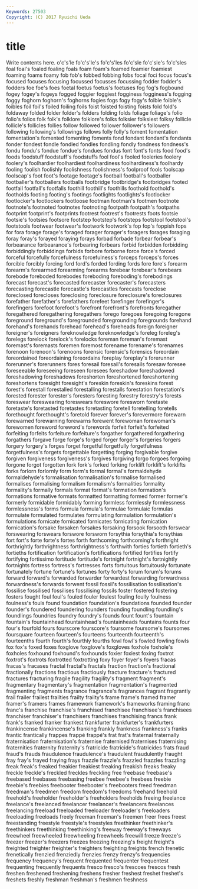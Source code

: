 ```yaml
---
Keywords: 27503 
Copyright: (C) 2017 Ryuichi Ueda
---
```


# title

Write contents here.
o'c's'le fo'c's'le's fo'c's'les fo'c'sle fo'c'sle's fo'c'sles
foal foal's foaled foaling foals foam foam's foamed foamier foamiest
foaming foams foamy fob fob's fobbed fobbing fobs focal foci
focus focus's focused focuses focusing focussed focusses focussing fodder fodder's
fodders foe foe's foes foetal foetus foetus's foetuses fog fog's
fogbound fogey fogey's fogeys fogged foggier foggiest fogginess fogginess's fogging
foggy foghorn foghorn's foghorns fogies fogs fogy fogy's foible foible's
foibles foil foil's foiled foiling foils foist foisted foisting foists
fold fold's foldaway folded folder folder's folders folding folds foliage
foliage's folio folio's folios folk folk's folklore folklore's folks folksier
folksiest folksy follicle follicle's follicles follies follow followed follower follower's
followers following following's followings follows folly folly's foment fomentation fomentation's
fomented fomenting foments fond fondant fondant's fondants fonder fondest fondle
fondled fondles fondling fondly fondness fondness's fondu fondu's fondue fondue's
fondues fondus font font's fonts food food's foods foodstuff foodstuff's
foodstuffs fool fool's fooled fooleries foolery foolery's foolhardier foolhardiest foolhardiness
foolhardiness's foolhardy fooling foolish foolishly foolishness foolishness's foolproof fools foolscap
foolscap's foot foot's footage footage's football football's footballer footballer's footballers
footballs footbridge footbridge's footbridges footed footfall footfall's footfalls foothill foothill's
foothills foothold foothold's footholds footing footing's footings footlights footlights's footlocker
footlocker's footlockers footloose footman footman's footmen footnote footnote's footnoted footnotes
footnoting footpath footpath's footpaths footprint footprint's footprints footrest footrest's footrests
foots footsie footsie's footsies footsore footstep footstep's footsteps footstool footstool's
footstools footwear footwear's footwork footwork's fop fop's foppish fops for
fora forage forage's foraged forager forager's foragers forages foraging foray
foray's forayed foraying forays forbad forbade forbear forbear's forbearance forbearance's
forbearing forbears forbid forbidden forbidding forbiddingly forbiddings forbids forbore forborne
force force's forced forceful forcefully forcefulness forcefulness's forceps forceps's forces
forcible forcibly forcing ford ford's forded fording fords fore fore's
forearm forearm's forearmed forearming forearms forebear forebear's forebears forebode foreboded
forebodes foreboding foreboding's forebodings forecast forecast's forecasted forecaster forecaster's forecasters
forecasting forecastle forecastle's forecastles forecasts foreclose foreclosed forecloses foreclosing foreclosure
foreclosure's foreclosures forefather forefather's forefathers forefeet forefinger forefinger's forefingers forefoot
forefoot's forefront forefront's forefronts foregather foregathered foregathering foregathers forego foregoes
foregoing foregone foreground foreground's foregrounded foregrounding foregrounds forehand forehand's forehands
forehead forehead's foreheads foreign foreigner foreigner's foreigners foreknowledge foreknowledge's foreleg
foreleg's forelegs forelock forelock's forelocks foreman foreman's foremast foremast's foremasts
foremen foremost forename forename's forenames forenoon forenoon's forenoons forensic forensic's
forensics foreordain foreordained foreordaining foreordains foreplay foreplay's forerunner forerunner's forerunners
fores foresail foresail's foresails foresaw foresee foreseeable foreseeing foreseen foresees
foreshadow foreshadowed foreshadowing foreshadows foreshorten foreshortened foreshortening foreshortens foresight foresight's
foreskin foreskin's foreskins forest forest's forestall forestalled forestalling forestalls forestation
forestation's forested forester forester's foresters foresting forestry forestry's forests foreswear
foreswearing foreswears foreswore foresworn foretaste foretaste's foretasted foretastes foretasting foretell
foretelling foretells forethought forethought's foretold forever forever's forevermore forewarn forewarned
forewarning forewarns forewent forewoman forewoman's forewomen foreword foreword's forewords forfeit
forfeit's forfeited forfeiting forfeits forfeiture forfeiture's forgather forgathered forgathering forgathers
forgave forge forge's forged forger forger's forgeries forgers forgery forgery's
forges forget forgetful forgetfully forgetfulness forgetfulness's forgets forgettable forgetting forging
forgivable forgive forgiven forgiveness forgiveness's forgives forgiving forgo forgoes forgoing
forgone forgot forgotten fork fork's forked forking forklift forklift's forklifts
forks forlorn forlornly form form's formal formal's formaldehyde formaldehyde's formalisation
formalisation's formalise formalised formalises formalising formalism formalism's formalities formality formality's
formally formals format format's formation formation's formations formative formats formatted
formatting formed former former's formerly formidable formidably forming formless formlessly
formlessness formlessness's forms formula formula's formulae formulaic formulas formulate formulated
formulates formulating formulation formulation's formulations fornicate fornicated fornicates fornicating fornication
fornication's forsake forsaken forsakes forsaking forsook forsooth forswear forswearing forswears
forswore forsworn forsythia forsythia's forsythias fort fort's forte forte's fortes
forth forthcoming forthcoming's forthright forthrightly forthrightness forthrightness's forthwith forties fortieth
fortieth's fortieths fortification fortification's fortifications fortified fortifies fortify fortifying fortissimo
fortitude fortitude's fortnight fortnight's fortnightly fortnights fortress fortress's fortresses forts
fortuitous fortuitously fortunate fortunately fortune fortune's fortunes forty forty's forum
forum's forums forward forward's forwarded forwarder forwardest forwarding forwardness forwardness's
forwards forwent fossil fossil's fossilisation fossilisation's fossilise fossilised fossilises fossilising
fossils foster fostered fostering fosters fought foul foul's fouled fouler
foulest fouling foully foulness foulness's fouls found foundation foundation's foundations
founded founder founder's foundered foundering founders founding foundling foundling's foundlings
foundries foundry foundry's founds fount fount's fountain fountain's fountainhead fountainhead's
fountainheads fountains founts four four's fourfold fours fourscore fourscore's foursome
foursome's foursomes foursquare fourteen fourteen's fourteens fourteenth fourteenth's fourteenths fourth
fourth's fourthly fourths fowl fowl's fowled fowling fowls fox fox's
foxed foxes foxglove foxglove's foxgloves foxhole foxhole's foxholes foxhound foxhound's
foxhounds foxier foxiest foxing foxtrot foxtrot's foxtrots foxtrotted foxtrotting foxy
foyer foyer's foyers fracas fracas's fracases fractal fractal's fractals fraction
fraction's fractional fractionally fractions fractious fractiously fracture fracture's fractured fractures
fracturing fragile fragility fragility's fragment fragment's fragmentary fragmentary's fragmentation fragmentation's
fragmented fragmenting fragments fragrance fragrance's fragrances fragrant fragrantly frail frailer
frailest frailties frailty frailty's frame frame's framed framer framer's framers
frames framework framework's frameworks framing franc franc's franchise franchise's franchised
franchisee franchisee's franchisees franchiser franchiser's franchisers franchises franchising francs frank
frank's franked franker frankest frankfurter frankfurter's frankfurters frankincense frankincense's franking
frankly frankness frankness's franks frantic frantically frappes frappé frappé's frat
frat's fraternal fraternally fraternisation fraternisation's fraternise fraternised fraternises fraternising fraternities
fraternity fraternity's fratricide fratricide's fratricides frats fraud fraud's frauds fraudulence
fraudulence's fraudulent fraudulently fraught fray fray's frayed fraying frays frazzle
frazzle's frazzled frazzles frazzling freak freak's freaked freakier freakiest freaking
freakish freaks freaky freckle freckle's freckled freckles freckling free freebase
freebase's freebased freebases freebasing freebee freebee's freebees freebie freebie's freebies
freebooter freebooter's freebooters freed freedman freedman's freedmen freedom freedom's freedoms
freehand freehold freehold's freeholder freeholder's freeholders freeholds freeing freelance freelance's
freelanced freelancer freelancer's freelancers freelances freelancing freeload freeloaded freeloader freeloader's
freeloaders freeloading freeloads freely freeman freeman's freemen freer frees freest
freestanding freestyle freestyle's freestyles freethinker freethinker's freethinkers freethinking freethinking's freeway
freeway's freeways freewheel freewheeled freewheeling freewheels freewill freeze freeze's freezer
freezer's freezers freezes freezing freezing's freight freight's freighted freighter freighter's
freighters freighting freights french frenetic frenetically frenzied frenziedly frenzies frenzy
frenzy's frequencies frequency frequency's frequent frequented frequenter frequentest frequenting frequently
frequents fresco fresco's frescoes frescos fresh freshen freshened freshening freshens
fresher freshest freshet freshet's freshets freshly freshman freshman's freshmen freshness
